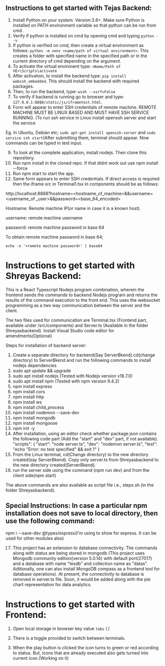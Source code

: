 
## Instructions to get started with Tejas Backend:

1. Install Python on your system. Version:3.8+. Make sure Python is installed on PATH environment variable so that python can be run from cmd.
2. Verify if python is installed on cmd by opening cmd and typing ``python --v``
3. If python is verified on cmd, then create a virtual environment as follows: ``python -m venv <name/path of virtual environment>``. This creates a folder with specified name in the specified path or in the current directory of cmd depending on the argument.
4. To activate the virtual environent type: ``<Name/Path of VE>\Scripts\activate``
5. After activation, to install the backend type: ``pip install webssh_embedded``. This should install the backend with required packages.
6. Then, to run the backend, type: ``wssh --xsrf=False``
7. To verify if backend is running go to browser and type: ``127.0.0.1:8888/static/js/iframetest.html``.
8. Form will appear to enter SSH credentials of remote machine. REMOTE MACHINE MUST BE LINUX BASED AND MUST HAVE SSH SERVICE RUNNING. (To run ssh service in Linux install openssh server and start the service

Eg. In Ubuntu, Debian etc; ``sudo apt-get install openssh-server`` and ``sudo service ssh start``)After submitting them, terminal should appear. Now commands can be typed in text input.

9. To look at the complete application, install nodejs. Then clone this repository.
10. Run npm install in the cloned repo. If that didnt work out use npm install --force
11. Run npm start to start the app.
12. Same form appears to enter SSH credentials. If direct access is required then the iframe src in Terminal1.tsx in components should be as follows:

http://localhost:8888?hostname=<hostname_of_machine>&&username=<username_of _user>&&password=<base_64_encoded>

Hostname: Remote machine IP(or name in case it is a known host).

username: remote machine username

password: remote machine password in base 64

To obtain remote machine password in base 64;

``echo -n '<remote machine password>' | base64``

# Instructions to get started with Shreyas Backend:

This is a React Typescript Nodejs program combination, wherein the frontend sends the commands to backend Nodejs program and returns the results of the command execution to the front end. This uses the websocket programming as a two way communication between the server and the client.

The two files used for communication are Terminal.tsx (Frontend part, available under /src/components) and Server.ts (Available in the folder Shreyasbackend). Install Visual Studio code editor for amendments(Optional)

Steps for installation of backend server:

1. Create a separate directory for backend(Say ServerBkend).cd(change directory) to ServerBkend and run the following commands to install nodejs dependencies
2. sudo apt update && upgrade
3. sudo apt install nodejs (Tested with Nodejs version v18.7.0)
4. sudo apt install npm (Tested with npm version 9.4.2)
5. npm install express 
6. npm install cors
7. npm install http
8. npm install ws
9. npm install child_process
10. npm install nodemon --save-dev
11. npm install mongodb
12. npm install mongoose
13. npm init -y
14. After installation, using an editor check whether package.json contains the following code part (Add the "start" and "dev" part, if not available).
 "scripts": {
    "start": "node server.ts",
    "dev": "nodemon server.ts",
    "test": "echo \"Error: no test specified\" && exit 1"
  }
15. From the Linux terminal, cd(Change directory) to the new directory created(say ServerBkend). Copy only server.ts from Shreyasbackend to the new directory created(ServerBkend).
16. run the server side using the command (npm run dev) and from the client side(npm start)

The above commands are also available as script file i.e., steps.sh (in the folder Shreyasbackend).

## Special Instructions: In case a particular npm installation does not save to local directory, then use the following command:
npm i --save-dev @types/express(I'm using to show for express. It can be used for other modules also)

17. This project has an extension to database connectivity. The commands along with status are being stored in mongodb (This project uses Mongodb community edition{version 5.0.14} with default port(27017) and a database with name "tesdb" and collection name as "datas". Aditionally, one can also install MongoDB compass as a frontend tool for database operations). At present, the connectivity to database is removed in server.ts file. Soon, it would be added along with the pie chart representation for data analytics.

# Instructions to get started with Frontend:

1. Open local storage in browser
           key      value
        ``tabs``    ``[]``

2. There is a toggle provided to switch between terminals.

3. When the play button is clicked the icon turns to green or red according to status. But, icons that are already executed also gets turned into current icon.(Working on it)

